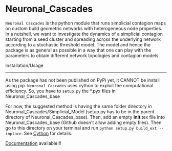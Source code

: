 # Neuronal_Cascades

``Neuronal Cascades`` is the python module that runs simplicial contagion maps on custom build geometric networks with heterogeneous node properties. In a nutshell, we want to investigate the dynamics of a simplicial contagion starting from a seed cluster and spreading across the underlying network according to a stochastic threshold model. The model and hence the package is as general as possible in a way that one can play with the parameters to obtain different network topologies and contagion models.

Installation/Usage
*********************
As the package has not been published on PyPi yet, it CANNOT be install using pip. ``Neuronal Cascades`` uses cython to exploit the computational efficiency. So, you have to ``setup.py`` the *.pyx files in Neuronal_Cascades_base

For now, the suggested method is having the same folder directory in Neuronal_Cascades/Simplicial_Model (setup.py has to be in the parent directory of Neuronal_Cascades_base). Then, add an empty __init__.tex file into Neuronal_Cascades_base (Github doesn't allow adding empty files). Then go to this directory on your terminal and run ``python setup.py build_ext --inplace``. See [Cython](https://cython.readthedocs.io/en/latest/src/userguide/source_files_and_compilation.html)
for details.

[Documentation](https://neuronal-cascades.readthedocs.io/en/latest/index.html) available!!!
